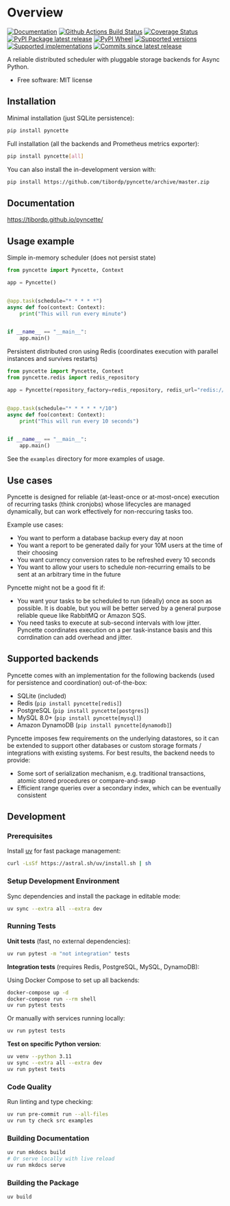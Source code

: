 # Overview

[![Documentation](https://img.shields.io/badge/docs-github%20pages-blue)](https://tibordp.github.io/pyncette/)
[![Github Actions Build Status](https://github.com/tibordp/pyncette/workflows/Python%20package/badge.svg?branch=master)](https://github.com/tibordp/pyncette/actions?query=branch%3Amaster+workflow%3A%22Python+package%22)
[![Coverage Status](https://codecov.io/gh/tibordp/pyncette/branch/master/graphs/badge.svg?branch=master)](https://codecov.io/github/tibordp/pyncette)
[![PyPI Package latest release](https://img.shields.io/pypi/v/pyncette.svg)](https://pypi.org/project/pyncette)
[![PyPI Wheel](https://img.shields.io/pypi/wheel/pyncette.svg)](https://pypi.org/project/pyncette)
[![Supported versions](https://img.shields.io/pypi/pyversions/pyncette.svg)](https://pypi.org/project/pyncette)
[![Supported implementations](https://img.shields.io/pypi/implementation/pyncette.svg)](https://pypi.org/project/pyncette)
[![Commits since latest release](https://img.shields.io/github/commits-since/tibordp/pyncette/v1.0.0.svg)](https://github.com/tibordp/pyncette/compare/v1.0.0...master)

A reliable distributed scheduler with pluggable storage backends for Async Python.

- Free software: MIT license

## Installation

Minimal installation (just SQLite persistence):

```bash
pip install pyncette
```

Full installation (all the backends and Prometheus metrics exporter):

```bash
pip install pyncette[all]
```

You can also install the in-development version with:

```bash
pip install https://github.com/tibordp/pyncette/archive/master.zip
```

## Documentation

https://tibordp.github.io/pyncette/

## Usage example

Simple in-memory scheduler (does not persist state)

```python
from pyncette import Pyncette, Context

app = Pyncette()


@app.task(schedule="* * * * *")
async def foo(context: Context):
    print("This will run every minute")


if __name__ == "__main__":
    app.main()
```

Persistent distributed cron using Redis (coordinates execution with parallel instances and survives restarts)

```python
from pyncette import Pyncette, Context
from pyncette.redis import redis_repository

app = Pyncette(repository_factory=redis_repository, redis_url="redis://localhost")


@app.task(schedule="* * * * * */10")
async def foo(context: Context):
    print("This will run every 10 seconds")


if __name__ == "__main__":
    app.main()
```

See the `examples` directory for more examples of usage.

## Use cases

Pyncette is designed for reliable (at-least-once or at-most-once) execution of recurring tasks (think cronjobs) whose
lifecycles are managed dynamically, but can work effectively for non-reccuring tasks too.

Example use cases:

- You want to perform a database backup every day at noon
- You want a report to be generated daily for your 10M users at the time of their choosing
- You want currency conversion rates to be refreshed every 10 seconds
- You want to allow your users to schedule non-recurring emails to be sent at an arbitrary time in the future

Pyncette might not be a good fit if:

- You want your tasks to be scheduled to run (ideally) once as soon as possible. It is doable, but you will be better served by a general purpose reliable queue like RabbitMQ or Amazon SQS.
- You need tasks to execute at sub-second intervals with low jitter. Pyncette coordinates execution on a per task-instance basis and this corrdination can add overhead and jitter.

## Supported backends

Pyncette comes with an implementation for the following backends (used for persistence and coordination) out-of-the-box:

- SQLite (included)
- Redis (`pip install pyncette[redis]`)
- PostgreSQL (`pip install pyncette[postgres]`)
- MySQL 8.0+ (`pip install pyncette[mysql]`)
- Amazon DynamoDB (`pip install pyncette[dynamodb]`)

Pyncette imposes few requirements on the underlying datastores, so it can be extended to support other databases or
custom storage formats / integrations with existing systems. For best results, the backend needs to provide:

- Some sort of serialization mechanism, e.g. traditional transactions, atomic stored procedures or compare-and-swap
- Efficient range queries over a secondary index, which can be eventually consistent

## Development

### Prerequisites

Install [uv](https://docs.astral.sh/uv/) for fast package management:

```bash
curl -LsSf https://astral.sh/uv/install.sh | sh
```

### Setup Development Environment

Sync dependencies and install the package in editable mode:

```bash
uv sync --extra all --extra dev
```

### Running Tests

**Unit tests** (fast, no external dependencies):

```bash
uv run pytest -m "not integration" tests
```

**Integration tests** (requires Redis, PostgreSQL, MySQL, DynamoDB):

Using Docker Compose to set up all backends:

```bash
docker-compose up -d
docker-compose run --rm shell
uv run pytest tests
```

Or manually with services running locally:

```bash
uv run pytest tests
```

**Test on specific Python version**:

```bash
uv venv --python 3.11
uv sync --extra all --extra dev
uv run pytest tests
```

### Code Quality

Run linting and type checking:

```bash
uv run pre-commit run --all-files
uv run ty check src examples
```

### Building Documentation

```bash
uv run mkdocs build
# Or serve locally with live reload
uv run mkdocs serve
```

### Building the Package

```bash
uv build
```
